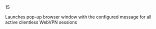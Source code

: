 
15

Launches pop-up browser window with the configured message for all active
clientless WebVPN sessions
